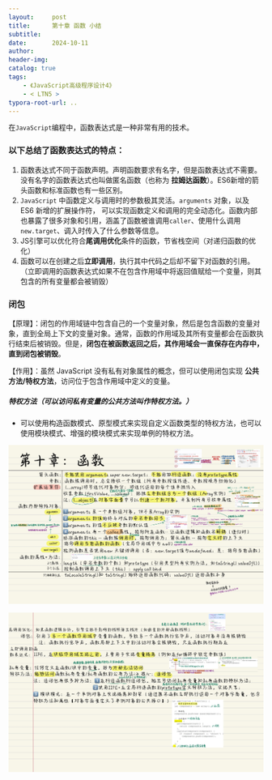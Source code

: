 ```yaml
---
layout:     post
title:      第十章 函数 小结
subtitle:  
date:       2024-10-11
author:     
header-img: 
catalog: true
tags:
    - 《JavaScript高级程序设计4》
    - < LTN5 >
typora-root-url: ..
---
```




​    在`JavaScript`编程中，函数表达式是一种非常有用的技术。

### 以下总结了函数表达式的特点：

1. 函数表达式不同于函数声明。声明函数要求有名字，但是函数表达式不需要。没有名字的函数表达式也叫做匿名函数（也称为 **拉姆达函数**）。ES6新增的箭头函数和标准函数也有一些区别。
2. `JavaScript` 中函数定义与调用时的参数极其灵活。`arguments` 对象，以及 ES6 新增的扩展操作符，
    可以实现函数定义和调用的完全动态化。函数内部也暴露了很多对象和引用，涵盖了函数被谁调用`caller`、使用什么调用`new.target`、调入时传入了什么参数等信息。
3. JS引擎可以优化符合**尾调用优化**条件的函数，节省栈空间（对递归函数的优化）
4. 函数可以在创建之后**立即调用**，执行其中代码之后却不留下对函数的引用。（立即调用的函数表达式如果不在包含作用域中将返回值赋给一个变量，则其包含的所有变量都会被销毁）

### 闭包

【原理】：闭包的作用域链中包含自己的一个变量对象，然后是包含函数的变量对象，直到全局上下文的变量对象。通常，函数的作用域及其所有变量都会在函数执行结束后被销毁。但是，**闭包在被函数返回之后，其作用域会一直保存在内存中，直到闭包被销毁**。

【作用】：虽然 JavaScript 没有私有对象属性的概念，但可以使用闭包实现 **公共方法/特权方法**，访问位于包含作用域中定义的变量。

##### 特权方法（可以访问私有变量的公共方法叫作特权方法。）

- 可以使用构造函数模式、原型模式来实现自定义函数类型的特权方法，也可以使用模块模式、增强的模块模式来实现单例的特权方法。

![《红宝书》-25](/../img/assets_2023/《红宝书》-25.jpg)

![《红宝书》-26](/../img/assets_2023/《红宝书》-26.jpg)